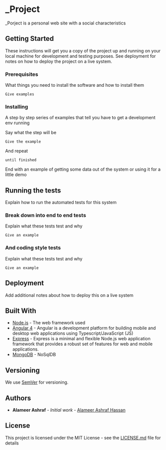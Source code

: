 # _Project
_Porject is a personal web site with a social characteristics 

## Getting Started

These instructions will get you a copy of the project up and running on your local machine for development and testing purposes. See deployment for notes on how to deploy the project on a live system.

### Prerequisites

What things you need to install the software and how to install them

```
Give examples
```

### Installing

A step by step series of examples that tell you have to get a development env running

Say what the step will be

```
Give the example
```

And repeat

```
until finished
```

End with an example of getting some data out of the system or using it for a little demo

## Running the tests

Explain how to run the automated tests for this system

### Break down into end to end tests

Explain what these tests test and why

```
Give an example
```

### And coding style tests

Explain what these tests test and why

```
Give an example
```

## Deployment

Add additional notes about how to deploy this on a live system

## Built With

* [Node.js](https://nodejs.org/en/) - The web framework used
* [Angular 4](http://angularjs.blogspot.com.eg/2017/03/angular-400-now-available.html) - Angular is a development platform for building mobile and desktop web applications using Typescript/JavaScript (JS)
* [Express](https://expressjs.com/) - Express is a minimal and flexible Node.js web application framework that provides a robust set of features for web and mobile applications.
* [MongoDB](https://www.mongodb.com/) - NoSqlDB

## Versioning

We use [SemVer](http://semver.org/) for versioning. 

## Authors

* **Alameer Ashraf** - *Initial work* - [Alameer Ashraf Hassan](https://github.com/AlameerAshraf)

## License

This project is licensed under the MIT License - see the [LICENSE.md](LICENSE.md) file for details

